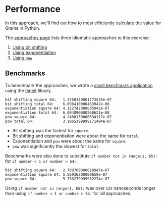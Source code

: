 # Performance

In this approach, we'll find out how to most efficiently calculate the value for Grains in Python.

The [approaches page][approaches] lists three idiomatic approaches to this exercise:

1. [Using bit shifting][approach-bit-shifting]
2. [Using exponentiation][approach-exponentiation]
3. [Using `pow`][approach-pow]

## Benchmarks

To benchmark the approaches, we wrote a [small benchmark application][benchmark-application] using the [timeit][timeit] library.

```
bit shifting square 64:   1.2760140001773835e-07
bit shifting total 64:    6.096410000463947e-08
exponentiation square 64: 4.122742000035942e-07
exponentiation total 64:  6.094090000260621e-08
pow square 64:            4.2468130000634117e-07
pow total 64:             3.1965399999171494e-07
```

- Bit shifting was the fastest for `square`.
- Bit shifting and exponentiation were about the same for `total`.
- Exponentiation and `pow` were about the same for `square`.
- `pow` was significantly the slowest for `total`.

Benchmarks were also done to substitute `if number not in range(1, 65):` for `if number < 1 or number > 64:`.

```
bit shifting square 64:   2.708769000018947e-07
exponentiation square 64: 5.56936200009659e-07
pow square 64:            5.738279999932274e-07
```

Using `if number not in range(1, 65):` was over `125` nanoseconds longer than using `if number < 1 or number > 64:` for all approaches.

[approaches]: https://exercism.org/tracks/python/exercises/grains/approaches
[approach-bit-shifting]: https://exercism.org/tracks/python/exercises/grains/approaches/bit-shifting
[approach-pow]: https://exercism.org/tracks/python/exercises/grains/approaches/pow
[approach-exponentiation]: https://exercism.org/tracks/python/exercises/grains/approaches/exponentiation
[benchmark-application]: https://github.com/exercism/python/blob/main/exercises/practice/grains/.articles/performance/code/Benchmark.py
[timeit]: https://docs.python.org/3/library/timeit.html
